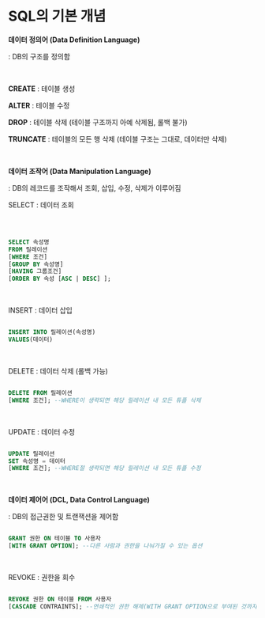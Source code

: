 SQL의 기본 개념
============================

**데이터 정의어 (Data Definition Language)**

: DB의 구조를 정의함    

</br>

**CREATE** : 테이블 생성

**ALTER** : 테이블 수정

**DROP** : 테이블 삭제 (테이블 구조까지 아예 삭제됨, 롤백 불가)    

**TRUNCATE** : 테이블의 모든 행 삭제 (테이블 구조는 그대로, 데이터만 삭제)   

</br>

**데이터 조작어 (Data Manipulation Language)**

: DB의 레코드를 조작해서 조회, 삽입, 수정, 삭제가 이루어짐    

SELECT : 데이터 조회   

</br>

```SQL

SELECT 속성명
FROM 릴레이션
[WHERE 조건]
[GROUP BY 속성명]
[HAVING 그룹조건]
[ORDER BY 속성 [ASC | DESC] ];

```

</br>

INSERT : 데이터 삽입

```SQL

INSERT INTO 릴레이션(속성명)
VALUES(데이터)

```

</br>

DELETE : 데이터 삭제 (롤백 가능)

```SQL

DELETE FROM 릴레이션
[WHERE 조건]; --WHERE이 생략되면 해당 릴레이션 내 모든 튜플 삭제

```

</br>

UPDATE : 데이터 수정

```SQL

UPDATE 릴레이션
SET 속성명 = 데이터
[WHERE 조건]; --WHERE절 생략되면 해당 릴레이션 내 모든 튜플 수정

```

</br>

**데이터 제어어 (DCL, Data Control Language)**

: DB의 접근권한 및 트랜잭션을 제어함   

```SQL

GRANT 권한 ON 테이블 TO 사용자
[WITH GRANT OPTION]; --다른 사람과 권한을 나눠가질 수 있는 옵션

```

</br>

REVOKE : 권한을 회수

```SQL

REVOKE 권한 ON 테이블 FROM 사용자
[CASCADE CONTRAINTS]; --연쇄적인 권한 해제(WITH GRANT OPTION으로 부여된 것까지 취소)

```



